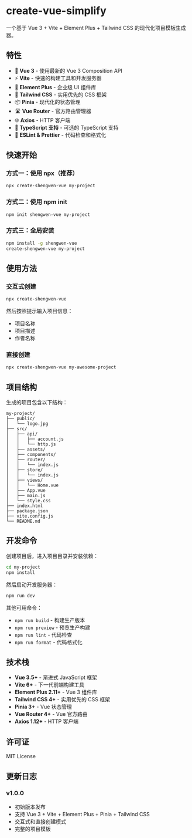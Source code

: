 # create-vue-simplify

一个基于 Vue 3 + Vite + Element Plus + Tailwind CSS 的现代化项目模板生成器。

## 特性

- 🚀 **Vue 3** - 使用最新的 Vue 3 Composition API
- ⚡ **Vite** - 快速的构建工具和开发服务器
- 🎨 **Element Plus** - 企业级 UI 组件库
- 🎯 **Tailwind CSS** - 实用优先的 CSS 框架
- 📦 **Pinia** - 现代化的状态管理
- 🛣️ **Vue Router** - 官方路由管理器
- 🌐 **Axios** - HTTP 客户端
- 📝 **TypeScript 支持** - 可选的 TypeScript 支持
- 🔧 **ESLint & Prettier** - 代码检查和格式化

## 快速开始

### 方式一：使用 npx（推荐）

```bash
npx create-shengwen-vue my-project
```

### 方式二：使用 npm init

```bash
npm init shengwen-vue my-project
```

### 方式三：全局安装

```bash
npm install -g shengwen-vue
create-shengwen-vue my-project
```

## 使用方法

### 交互式创建

```bash
npx create-shengwen-vue
```

然后按照提示输入项目信息：

- 项目名称
- 项目描述
- 作者名称

### 直接创建

```bash
npx create-shengwen-vue my-awesome-project
```

## 项目结构

生成的项目包含以下结构：

```
my-project/
├── public/
│   └── logo.jpg
├── src/
│   ├── api/
│   │   ├── account.js
│   │   └── http.js
│   ├── assets/
│   ├── components/
│   ├── router/
│   │   └── index.js
│   ├── store/
│   │   └── index.js
│   ├── views/
│   │   └── Home.vue
│   ├── App.vue
│   ├── main.js
│   └── style.css
├── index.html
├── package.json
├── vite.config.js
└── README.md
```

## 开发命令

创建项目后，进入项目目录并安装依赖：

```bash
cd my-project
npm install
```

然后启动开发服务器：

```bash
npm run dev
```

其他可用命令：

- `npm run build` - 构建生产版本
- `npm run preview` - 预览生产构建
- `npm run lint` - 代码检查
- `npm run format` - 代码格式化

## 技术栈

- **Vue 3.5+** - 渐进式 JavaScript 框架
- **Vite 6+** - 下一代前端构建工具
- **Element Plus 2.11+** - Vue 3 组件库
- **Tailwind CSS 4+** - 实用优先的 CSS 框架
- **Pinia 3+** - Vue 状态管理
- **Vue Router 4+** - Vue 官方路由
- **Axios 1.12+** - HTTP 客户端

## 许可证

MIT License

## 更新日志

### v1.0.0

- 初始版本发布
- 支持 Vue 3 + Vite + Element Plus + Pinia + Tailwind CSS
- 交互式和直接创建模式
- 完整的项目模板
